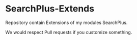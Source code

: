 # SearchPlus-Extends
Repository contain Extensions of my modules SearchPlus.

We would respect Pull requests if you customize something.
